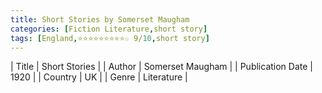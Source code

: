 ```yaml
---
title: Short Stories by Somerset Maugham
categories: [Fiction Literature,short story]
tags: [England,⭐⭐⭐⭐⭐⭐⭐⭐⭐☆ 9/10,short story]
---
```

        
| Title | Short Stories  |
| Author |  Somerset Maugham  |
| Publication Date | 1920   |
| Country | UK |
| Genre | Literature  |
        